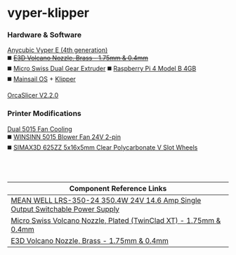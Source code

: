 # vyper-klipper

### Hardware & Software
[Anycubic Vyper E (4th generation)](https://www.anycubic.com/products/anycubic-vyper)<br />
 :black_medium_square: ~~[E3D Volcano Nozzle, Brass - 1.75mm & 0.4mm](https://www.amazon.com/gp/product/B0163TTOAI/ref=ppx_yo_dt_b_search_asin_title?ie=UTF8&psc=1)~~<br />
 :black_medium_square: [Micro Swiss Dual Gear Extruder](https://store.micro-swiss.com/products/micro-swiss-bowden-dual-gear-extruder)
 :black_medium_square: [Raspberry Pi 4 Model B 4GB](https://www.raspberrypi.com/products/raspberry-pi-4-model-b/)<br />
 :black_medium_square: [Mainsail OS](https://docs.mainsail.xyz/) + [Klipper](https://www.klipper3d.org/)<br />

[OrcaSlicer V2.2.0](https://github.com/SoftFever/OrcaSlicer/releases/tag/v2.2.)

### Printer Modifications<br />
[Dual 5015 Fan Cooling](https://www.thingiverse.com/thing:5201567)<br />
 :black_medium_square: [WINSINN 5015 Blower Fan 24V 2-pin](https://www.amazon.com/gp/product/B07DB7DLMM/ref=ppx_yo_dt_b_asin_title_o06_s00?ie=UTF8&psc=1)<br />
 :black_medium_square: [SIMAX3D 625ZZ 5x16x5mm Clear Polycarbonate V Slot Wheels](https://www.amazon.com/gp/product/B08L1Z87PZ/ref=ppx_yo_dt_b_asin_title_o03_s03?ie=UTF8&psc=1)<br />

&nbsp;<br />
&nbsp;<br />

| Component Reference Links   |
| -----------   |
| [MEAN WELL LRS-350-24 350.4W 24V 14.6 Amp Single Output Switchable Power Supply](https://www.meanwell.com/webapp/product/search.aspx?prod=LRS-350)   |
| [Micro Swiss Volcano Nozzle, Plated (TwinClad XT) - 1.75mm & 0.4mm](https://store.micro-swiss.com/collections/plated-brass-wear-resistant-nozzles/products/e3d-volcano-compatible-plated-wear-resistant-nozzle-1-75mm-filament)   |
| [E3D Volcano Nozzle, Brass - 1.75mm & 0.4mm](https://e3d-online.com/products/volcano-nozzles)   |

